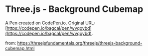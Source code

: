 # Three.js - Background Cubemap

A Pen created on CodePen.io. Original URL: [https://codepen.io/bagcal/pen/wvqoybd](https://codepen.io/bagcal/pen/wvqoybd).

from: https://threejsfundamentals.org/threejs/threejs-background-cubemap.html

